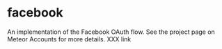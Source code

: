 # facebook

An implementation of the Facebook OAuth flow. See the project page on Meteor Accounts for more details. XXX link
